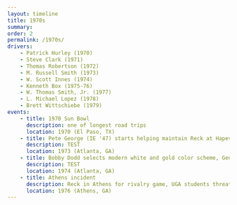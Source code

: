 ```yaml
---
layout: timeline
title: 1970s
summary:
order: 2
permalink: /1970s/
drivers:
    - Patrick Hurley (1970)
    - Steve Clark (1971)
    - Thomas Robertson (1972)
    - M. Russell Smith (1973)
    - W. Scott Innes (1974)
    - Kenneth Box (1975-76)
    - W. Thomas Smith, Jr. (1977)
    - L. Michael Lopez (1978)
    - Brett Wittschiebe (1979)
events:
    - title: 1970 Sun Bowl
      description: one of longest road trips
      location: 1970 (El Paso, TX)
    - title: Pete George (IE '47) starts helping maintain Reck at Hapeville Ford plant
      description: TEST
      location: 1973 (Atlanta, GA)
    - title: Bobby Dodd selects modern white and gold color scheme, George helps with repaint and overhaul
      description: TEST
      location: 1974 (Atlanta, GA)
    - title: Athens incident
      description: Reck in Athens for rivalry game, UGA students threaten to vandalize
      location: 1976 (Athens, GA)
---
```

